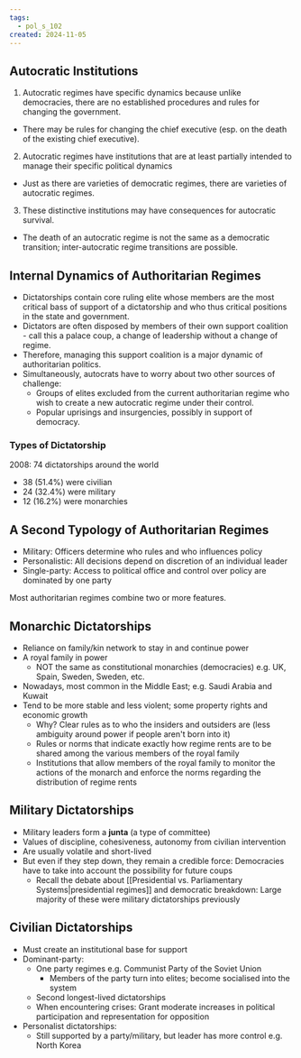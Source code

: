 ```yaml
---
tags:
  - pol_s_102
created: 2024-11-05
---
```


## Autocratic Institutions

1. Autocratic regimes have specific dynamics because unlike democracies, there are no established procedures and rules for changing the government.
  - There may be rules for changing the chief executive (esp. on the death of the existing chief executive).
2. Autocratic regimes have institutions that are at least partially intended to manage their specific political dynamics
  - Just as there are varieties of democratic regimes, there are varieties of autocratic regimes.
3. These distinctive institutions may have consequences for autocratic survival.
  - The death of an autocratic regime is not the same as a democratic transition; inter-autocratic regime transitions are possible.

## Internal Dynamics of Authoritarian Regimes

- Dictatorships contain core ruling elite whose members are the most critical bass of support of a dictatorship and who thus critical positions in the state and government.
- Dictators are often disposed by members of their own support coalition - call this a palace coup, a change of leadership without a change of regime.
- Therefore, managing this support coalition is a major dynamic of authoritarian politics.
- Simultaneously, autocrats have to worry about two other sources of challenge:
  - Groups of elites excluded from the current authoritarian regime who wish to create a new autocratic regime under their control.
  - Popular uprisings and insurgencies, possibly in support of democracy.

### Types of Dictatorship

2008: 74 dictatorships around the world
- 38 (51.4%) were civilian
- 24 (32.4%) were military
- 12 (16.2%) were monarchies

## A Second Typology of Authoritarian Regimes

- Military: Officers determine who rules and who influences policy
- Personalistic: All decisions depend on discretion of an individual leader
- Single-party: Access to political office and control over policy are dominated by one party

Most authoritarian regimes combine two or more features.

## Monarchic Dictatorships

- Reliance on family/kin network to stay in and continue power
- A royal family in power
  - NOT the same as constitutional monarchies (democracies) e.g. UK, Spain, Sweden, Sweden, etc.
- Nowadays, most common in the Middle East; e.g. Saudi Arabia and Kuwait
- Tend to be more stable and less violent; some property rights and economic growth
  - Why? Clear rules as to who the insiders and outsiders are (less ambiguity around power if people aren't born into it)
  - Rules or norms that indicate exactly how regime rents are to be shared among the various members of the royal family
  - Institutions that allow members of the royal family to monitor the actions of the monarch and enforce the norms regarding the distribution of regime rents

## Military Dictatorships

- Military leaders form a **junta** (a type of committee)
- Values of discipline, cohesiveness, autonomy from civilian intervention
- Are usually volatile and short-lived
- But even if they step down, they remain a credible force: Democracies have to take into account the possibility for future coups
  - Recall the debate about [[Presidential vs. Parliamentary Systems|presidential regimes]] and democratic breakdown: Large majority of these were military dictatorships previously

## Civilian Dictatorships

- Must create an institutional base for support
- Dominant-party:
  - One party regimes e.g. Communist Party of the Soviet Union
    - Members of the party turn into elites; become socialised into the system
  - Second longest-lived dictatorships
  - When encountering crises: Grant moderate increases in political participation and representation for opposition
- Personalist dictatorships:
  - Still supported by a party/military, but leader has more control e.g. North Korea